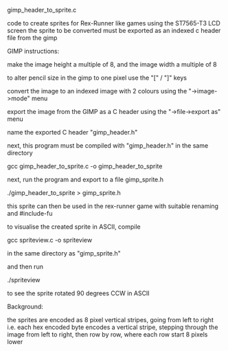 gimp_header_to_sprite.c

code to create sprites for Rex-Runner like games using the ST7565-T3 LCD screen
the sprite to be converted must be exported as an indexed
c header file from the gimp

GIMP instructions:

make the image height a multiple of 8, and the image width a multiple of 8

to alter pencil size in the gimp to one pixel use the "[" / "]" keys

convert the image to an indexed image with 2 colours using the "->image->mode" menu

export the image from the GIMP as a C header using the "->file->export as"  menu

name the exported C header "gimp_header.h"

next, this program must be compiled with "gimp_header.h" in the same directory

gcc gimp_header_to_sprite.c -o gimp_header_to_sprite

next, run the program and export to a file gimp_sprite.h

./gimp_header_to_sprite > gimp_sprite.h

this sprite can then be used in the rex-runner game with suitable renaming and #include-fu

to visualise the created sprite in ASCII, compile

gcc spriteview.c -o spriteview

in the same directory as "gimp_sprite.h"

and then run 

./spriteview

to see the sprite rotated 90 degrees CCW in ASCII

Background:

the sprites are encoded as 8 pixel vertical stripes, going from left to right
i.e. each hex encoded byte encodes a vertical stripe, stepping through the image
from left to right, then row by row, where each row start 8 pixels lower

